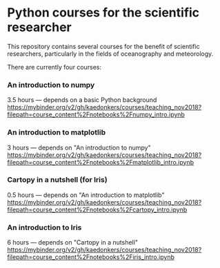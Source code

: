 Python courses for the scientific researcher
============================================

This repository contains several courses for the benefit of scientific researchers,
particularly in the fields of oceanography and meteorology.

There are currently four courses:

### An introduction to numpy
3.5 hours &mdash; depends on a basic Python background  
https://mybinder.org/v2/gh/kaedonkers/courses/teaching_nov2018?filepath=course_content%2Fnotebooks%2Fnumpy_intro.ipynb

### An introduction to matplotlib
3 hours &mdash; depends on "An introduction to numpy"  
https://mybinder.org/v2/gh/kaedonkers/courses/teaching_nov2018?filepath=course_content%2Fnotebooks%2Fmatplotlib_intro.ipynb

### Cartopy in a nutshell (for Iris)
0.5 hours &mdash; depends on "An introduction to matplotlib"  
https://mybinder.org/v2/gh/kaedonkers/courses/teaching_nov2018?filepath=course_content%2Fnotebooks%2Fcartopy_intro.ipynb

### An introduction to Iris
6 hours &mdash; depends on "Cartopy in a nutshell"  
https://mybinder.org/v2/gh/kaedonkers/courses/teaching_nov2018?filepath=course_content%2Fnotebooks%2Firis_intro.ipynb
